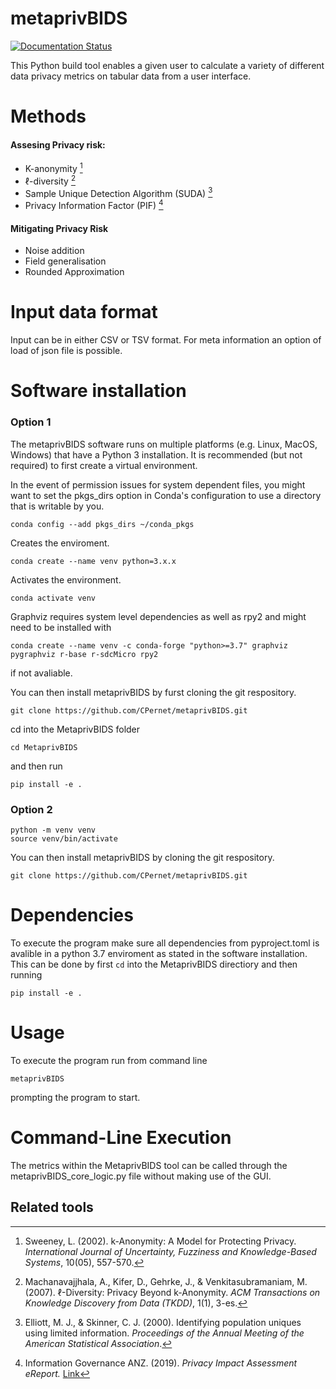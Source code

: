 # metaprivBIDS

[![Documentation Status](https://readthedocs.org/projects/metaprivbids/badge/?version=latest)](https://metaprivbids.readthedocs.io/en/latest/?badge=latest)




This Python build tool enables a given user to calculate a variety of different data privacy metrics on tabular data from a user interface. 

# Methods

#### Assesing Privacy risk: 

- K-anonymity [^1]
- ℓ-diversity [^2]
- Sample Unique Detection Algorithm (SUDA) [^3]
- Privacy Information Factor (PIF) [^4]

[^1]: Sweeney, L. (2002). k-Anonymity: A Model for Protecting Privacy. *International Journal of Uncertainty, Fuzziness and Knowledge-Based Systems*, 10(05), 557-570.
[^2]: Machanavajjhala, A., Kifer, D., Gehrke, J., & Venkitasubramaniam, M. (2007). ℓ-Diversity: Privacy Beyond k-Anonymity. *ACM Transactions on Knowledge Discovery from Data (TKDD)*, 1(1), 3-es.
[^3]: Elliott, M. J., & Skinner, C. J. (2000). Identifying population uniques using limited information. *Proceedings of the Annual Meeting of the American Statistical Association*.
[^4]: Information Governance ANZ. (2019). *Privacy Impact Assessment eReport.* [Link](https://www.infogovanz.com/wp-content/uploads/2020/01/191202-ACS-Privacy-eReport.pdf)


#### Mitigating Privacy Risk

- Noise addition
- Field generalisation
- Rounded Approximation 


# Input data format

Input can be in either CSV or TSV format. 
For meta information an option of load of json file is possible. 

# Software installation


### Option 1
The metaprivBIDS software runs on multiple platforms (e.g. Linux, MacOS, Windows) that have a Python 3 installation.
It is recommended (but not required) to first create a virtual environment.

  
 In the event of permission issues for system dependent files, you might want to set the pkgs_dirs option in Conda's configuration to use a directory that is writable by you.
 
```console 
conda config --add pkgs_dirs ~/conda_pkgs
```
Creates the enviroment. 

```console 
conda create --name venv python=3.x.x
```

Activates the environment. 

```console
conda activate venv 
```

Graphviz requires system level dependencies as well as rpy2 and might need to be installed with 

```console
conda create --name venv -c conda-forge "python>=3.7" graphviz pygraphviz r-base r-sdcMicro rpy2
```

if not avaliable. 

You can then install metaprivBIDS by furst cloning the git respository.

```console
git clone https://github.com/CPernet/metaprivBIDS.git
```

cd into the MetaprivBIDS folder  

```console
cd MetaprivBIDS
```
and then run 

```console
pip install -e . 
```


### Option 2 


```console 
python -m venv venv
source venv/bin/activate
```

You can then install metaprivBIDS by cloning the git respository.

```console
git clone https://github.com/CPernet/metaprivBIDS.git
```


# Dependencies

To execute the program make sure all dependencies from pyproject.toml is avalible in a python 3.7 enviroment as stated in the software installation. 
This can be done by first ```cd``` into the MetaprivBIDS directiory and then running

```console
pip install -e . 
```

# Usage

To execute the program run from command line 

```console
metaprivBIDS
```

prompting the program to start.


# Command-Line Execution
The metrics within the MetaprivBIDS tool can be called through the metaprivBIDS_core_logic.py file without making use of the GUI.



## Related tools








